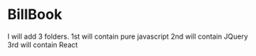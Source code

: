 # BillBook
I will add 3 folders.
1st will contain pure javascript
2nd will contain JQuery
3rd will contain React
